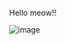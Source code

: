 Hello meow!!

![image](https://user-images.githubusercontent.com/114209345/192115851-41d8bf48-de27-41fc-abae-2c423169c8ff.png)
